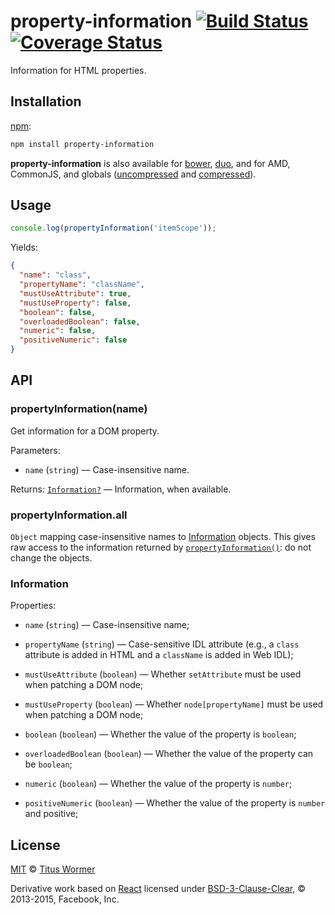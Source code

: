 # property-information [![Build Status](https://img.shields.io/travis/wooorm/property-information.svg?style=flat)](https://travis-ci.org/wooorm/property-information) [![Coverage Status](https://img.shields.io/coveralls/wooorm/property-information.svg?style=flat)](https://coveralls.io/r/wooorm/property-information?branch=master)

Information for HTML properties.

## Installation

[npm](https://docs.npmjs.com/cli/install):

```bash
npm install property-information
```

**property-information** is also available for
[bower](http://bower.io/#install-packages), [duo](http://duojs.org/#getting-started),
and for AMD, CommonJS, and globals ([uncompressed](property-information.js) and
[compressed](property-information.min.js)).

## Usage

```js
console.log(propertyInformation('itemScope'));
```

Yields:

```json
{
  "name": "class",
  "propertyName": "className",
  "mustUseAttribute": true,
  "mustUseProperty": false,
  "boolean": false,
  "overloadedBoolean": false,
  "numeric": false,
  "positiveNumeric": false
}
```

## API

### propertyInformation(name)

Get information for a DOM property.

Parameters:

*   `name` (`string`) — Case-insensitive name.

Returns: [`Information?`](#information) — Information, when available.

### propertyInformation.all

`Object` mapping case-insensitive names to [Information](#information)
objects. This gives raw access to the information returned by
[`propertyInformation()`](#propertyinformationname): do not change the
objects.

### Information

Properties:

*   `name` (`string`) — Case-insensitive name;

*   `propertyName` (`string`)
    — Case-sensitive IDL attribute (e.g., a `class` attribute is added in HTML
    and a `className` is added in Web IDL);

*   `mustUseAttribute` (`boolean`)
    — Whether `setAttribute` must be used when patching a DOM node;

*   `mustUseProperty` (`boolean`)
    — Whether `node[propertyName]` must be used when patching a DOM node;

*   `boolean` (`boolean`)
    — Whether the value of the property is `boolean`;

*   `overloadedBoolean` (`boolean`)
    — Whether the value of the property can be `boolean`;

*   `numeric` (`boolean`)
    — Whether the value of the property is `number`;

*   `positiveNumeric` (`boolean`)
    — Whether the value of the property is `number` and positive;

## License

[MIT](LICENSE) © [Titus Wormer](http://wooorm.com)

Derivative work based on [React](https://github.com/facebook/react/blob/f445dd9/src/renderers/dom/shared/HTMLDOMPropertyConfig.js)
licensed under [BSD-3-Clause-Clear](https://github.com/facebook/react/blob/88cdc27/LICENSE),
© 2013-2015, Facebook, Inc.
